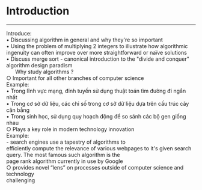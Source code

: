 # Introduction
---  
Introduce:  
	• Discussing algorithm in general  and why they're so important  
	• Using the problem of multiplying 2 integers to illustrate how algorithmic ingenuity can often improve over more straightforward or naïve solutions  
	• Discuss merge sort - canonical introduction to the "divide and conquer" algorithm design paradism   
 
 
 
Why study algorithms ?  
		○ Important for all other branches of computer science  
Example:   
	• Trong lĩnh vực mạng, đinh tuyến sử dụng thuật toán tìm đường đi ngắn nhất  
	• Trong cơ sở dữ liệu, các chỉ số trong cơ sở dữ liệu dựa trên cấu trúc cây cân bằng  
	• Trong sinh học, sử dụng quy hoạch động để so sánh các bộ gen giống nhau   
		○ Plays a key  role in modern technology innovation   
Example:   
	- search  engines use a tapestry of algorithms to  
	efficiently compute the relevance of  various webpages to it's given search  
	query.  The most famous such algorithm is the  
	page rank algorithm currently in use by  Google  
		○ provides novel “lens” on processes outside of computer science and technology   
challenging
